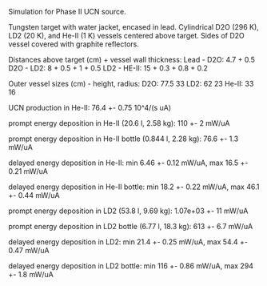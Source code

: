 Simulation for Phase II UCN source.

Tungsten target with water jacket, encased in lead.
Cylindrical D2O (296 K), LD2 (20 K), and He-II (1 K) vessels centered above target.
Sides of D2O vessel covered with graphite reflectors.

Distances above target (cm) + vessel wall thickness:
Lead - D2O: 4.7 + 0.5
D2O - LD2: 8 + 0.5 + 1 + 0.5
LD2 - HE-II: 15 + 0.3 + 0.8 + 0.2

Outer vessel sizes (cm) - height, radius:
D2O: 77.5 33
LD2: 62 23
He-II: 33 16

UCN production in He-II:
76.4 +- 0.75 10^4/(s uA)

prompt energy deposition in He-II (20.6 l, 2.58 kg):
110 +- 2 mW/uA

prompt energy deposition in He-II bottle (0.844 l, 2.28 kg):
76.6 +- 1.3 mW/uA

delayed energy deposition in He-II:
min 6.46 +- 0.12 mW/uA, max 16.5 +- 0.21 mW/uA

delayed energy deposition in He-II bottle:
min 18.2 +- 0.22 mW/uA, max 46.1 +- 0.44 mW/uA

prompt energy deposition in LD2 (53.8 l, 9.69 kg):
1.07e+03 +- 11 mW/uA

prompt energy deposition in LD2 bottle (6.77 l, 18.3 kg):
613 +- 6.7 mW/uA

delayed energy deposition in LD2:
min 21.4 +- 0.25 mW/uA, max 54.4 +- 0.47 mW/uA

delayed energy deposition in LD2 bottle:
min 116 +- 0.86 mW/uA, max 294 +- 1.8 mW/uA

